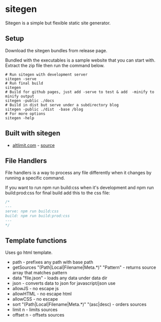 # sitegen

Sitegen is a simple but flexible static site generator.

## Setup

Download the sitegen bundles from release page.

Bundled with the executables is a sample website that you can start with. Extract the zip file then run the command below.

```shell
# Run sitegen with development server
sitegen -serve
# Run final build
sitegen
# Build for github pages, just add -serve to test & add  -minify to minify output
sitegen -public ./docs
# Build in dist but serve under a subdirectory blog
sitegen -public ./dist  -base /blog
# For more options
sitegen -help
```

## Built with sitegen

- [altlimit.com](https://www.altlimit.com) - [source](https://github.com/faisalraja/altlimit)

## File Handlers

File handlers is a way to process any file differently when it changes by running a specific command. 

If you want to run npm run build:css when it's development and npm run build:prod:css for final build add this to the css file:
```css
/*
---
serve: npm run build:css
build: npm run build:prod:css
---
*/
```

## Template functions

Uses go html template.

* path - prefixes any path with base path
* getSources "(Path|Local|Filename|Meta.*)" "Pattern" - returns source array that matches pattern
* data "file.json" - loads any data under data dir
* json - converts data to json for javascript/json use
* allowJS - no escape js
* allowHTML - no escape html
* allowCSS - no escape 
* sort "(Path|Local|Filename|Meta.*)" "(asc|desc) - orders sources
* limit n - limits sources
* offset n - offsets sources